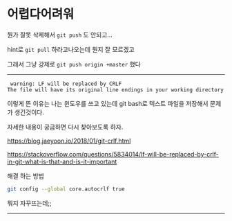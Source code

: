 # 어렵다어려워

뭔가 잘못 삭제해서 `git push` 도 안되고...

hint로  `git pull` 하라고나오는데 뭔지 잘 모르겠고

그래서 그냥 강제로 `git push origin +master` 했다

---

``` shell
 warning: LF will be replaced by CRLF 
The file will have its original line endings in your working directory
```

이렇게 뜬 이유는 나는 윈도우를 쓰고 있는데 git bash로 텍스트 파일을 저장해서 문제가 생긴것이다.

자세한 내용이 궁금하면 다시 찾아보도록 하자.

https://blog.jaeyoon.io/2018/01/git-crlf.html

https://stackoverflow.com/questions/5834014/lf-will-be-replaced-by-crlf-in-git-what-is-that-and-is-it-important

해결 하는 방법

``` sh
git config --global core.autocrlf true
```

뭐지 자꾸뜨는데;;

---

